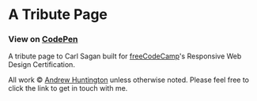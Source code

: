 # A Tribute Page

### View on [CodePen](https://codepen.io/strugglebunny/pen/rNjPWVN)

A tribute page to Carl Sagan built for [freeCodeCamp](https://www.freecodecamp.com)'s Responsive Web Design Certification.

All work © [Andrew Huntington](https://andrewhuntington.com) unless otherwise noted. Please feel free to click the link to get in touch with me.
